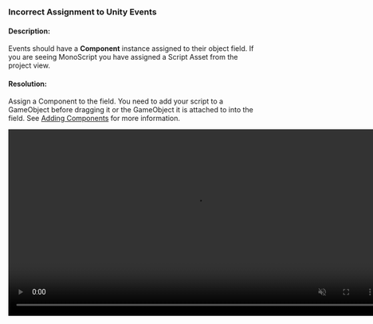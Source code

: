 ### Incorrect Assignment to Unity Events
#### Description:
Events should have a **Component** instance assigned to their object field. If you are seeing MonoScript you have assigned a Script Asset from the project view.  
#### Resolution:
Assign a Component to the field. You need to add your script to a GameObject before dragging it or the GameObject it is attached to into the field. See [Adding Components](https://docs.unity3d.com/Manual/UsingComponents.html) for more information.  

<video width="750" autoplay loop muted><source type="video/webm" src="https://help.vertx.xyz/Video/unity-event-references.webm"></video>
